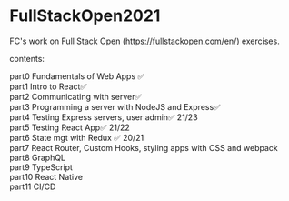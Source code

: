 # FullStackOpen2021
FC's work on Full Stack Open (https://fullstackopen.com/en/) exercises.

contents:

part0 Fundamentals of Web Apps ✅<br/>
part1 Intro to React✅<br/>
part2 Communicating with server✅<br/>
part3 Programming a server with NodeJS and Express✅<br/>
part4 Testing Express servers, user admin✅ 21/23 <br/>
part5 Testing React App✅ 21/22 <br/>
part6 State mgt with Redux ✅ 20/21<br/>
part7 React Router, Custom Hooks, styling apps with CSS and webpack<br/>
part8 GraphQL<br/>
part9 TypeScript<br/>
part10 React Native <br/>
part11 CI/CD<br/>

